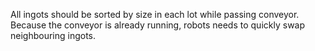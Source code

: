 All ingots should be sorted by size in each lot while passing conveyor.
Because the conveyor is already running, robots needs to quickly swap neighbouring ingots.
